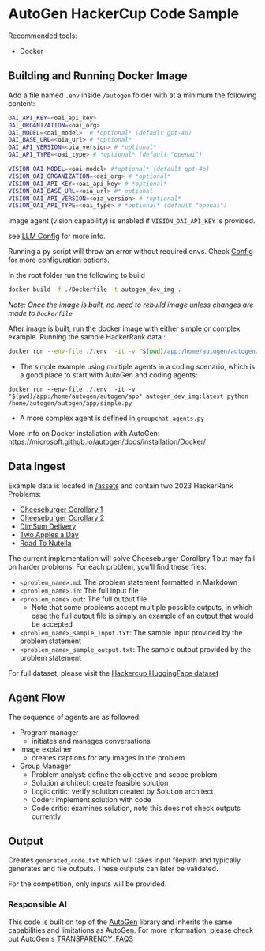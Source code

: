 # AutoGen HackerCup Code Sample
Recommended tools:
- Docker

## Building and Running Docker Image


Add a file named `.env` inside `/autogen` folder with at a minimum the following content:
```bash
OAI_API_KEY=<oai_api_key> 
OAI_ORGANIZATION=<oai_org>
OAI_MODEL=<oai_model>  # *optional* (default gpt-4o) 
OAI_BASE_URL=<oia_url> # *optional* 
OAI_API_VERSION=<oia_version> # *optional*
OAI_API_TYPE=<oai_type> # *optional* (default "openai")

VISION_OAI_MODEL=<oai_model> #*optional* (default gpt-4o) 
VISION_OAI_ORGANIZATION=<oai_org> # *optional* 
VISION_OAI_API_KEY=<oai_api_key> # *optional* 
VISION_OAI_BASE_URL=<oia_url> #* optional
VISION_OAI_API_VERSION=<oia_version> # *optional*
VISION_OAI_API_TYPE=<oai_type> # *optional* (default "openai")
```
Image agent (vision capability) is enabled if `VISION_OAI_API_KEY` is provided.

see [LLM Config](https://microsoft.github.io/autogen/docs/topics/llm_configuration/) for more info.

Running a py script  will throw an error without required envs. Check [Config](./app/config/config.py) for more configuration options.

In the root folder run the following to build
```bash
docker build -f ./Dockerfile -t autogen_dev_img .
```
*Note: Once the image is built, no need to rebuild image unless changes are made to `Dockerfile`*

After image is built, run the docker image with either simple or complex example. Running the sample HackerRank data :

```bash 
docker run --env-file ./.env  -it -v "$(pwd)/app:/home/autogen/autogen/app" -v "$(pwd)/../assets/practice:/home/autogen/autogen/app/assets" autogen_dev_img:latest python /home/autogen/autogen/app/hackercup.py /home/autogen/autogen/app/assets/
```

- The simple example using multiple agents in a coding scenario, which is a good place to start with AutoGen and coding agents:

`docker run --env-file ./.env  -it -v "$(pwd)/app:/home/autogen/autogen/app" autogen_dev_img:latest python /home/autogen/autogen/app/simple.py`

- A more complex agent is defined in `groupchat_agents.py`

More info on Docker installation with AutoGen:  https://microsoft.github.io/autogen/docs/installation/Docker/


## Data Ingest
Example data is located in [/assets](../assets/) and contain two 2023 HackerRank Problems:
- [Cheeseburger Corollary 1](https://www.facebook.com/codingcompetitions/hacker-cup/2023/practice-round/problems/A1)
- [Cheeseburger Corollary 2](https://www.facebook.com/codingcompetitions/hacker-cup/2023/practice-round/problems/A2)
- [DimSum Delivery](https://www.facebook.com/codingcompetitions/hacker-cup/2023/practice-round/problems/B)
- [Two Apples a Day](https://www.facebook.com/codingcompetitions/hacker-cup/2023/practice-round/problems/C)
- [Road To Nutella](https://www.facebook.com/codingcompetitions/hacker-cup/2023/practice-round/problems/D)

The current implementation will solve Cheeseburger Corollary 1 but may fail on harder problems.
For each problem, you'll find these files:

* `<problem_name>.md`: The problem statement formatted in Markdown
* `<problem_name>.in`: The full input file
* `<problem_name>.out`: The full output file
  * Note that some problems accept multiple possible outputs, in which case the full output file is simply an example of an output that would be accepted
* `<problem_name>_sample_input.txt`: The sample input provided by the problem statement
* `<problem_name>_sample_output.txt`: The sample output provided by the problem statement

For full dataset, please visit the [Hackercup HuggingFace dataset](https://huggingface.co/datasets/hackercupai/hackercup)


## Agent Flow

The sequence of agents are as followed: 
- Program manager
    - initiates and manages conversations
- Image explainer
    - creates captions for any images in the problem
- Group Manager
    - Problem analyst: define the objective and scope problem
    - Solution architect: create feasible solution 
    - Logic critic: verify solution created by Solution architect 
    - Coder: implement solution with code
    - Code critic: examines solution, note this does not check outputs currently


## Output
Creates `generated_code.txt` which will takes input filepath and typically generates and file outputs. These outputs can later be validated.

For the competition, only inputs will be provided.


### Responsible AI
This code is built on top of the [AutoGen](https://github.com/microsoft/autogen) library and inherits the same capabilities and limitations as AutoGen. For more information, please check out AutoGen's [TRANSPARENCY_FAQS](https://github.com/microsoft/autogen/blob/main/TRANSPARENCY_FAQS.md)
